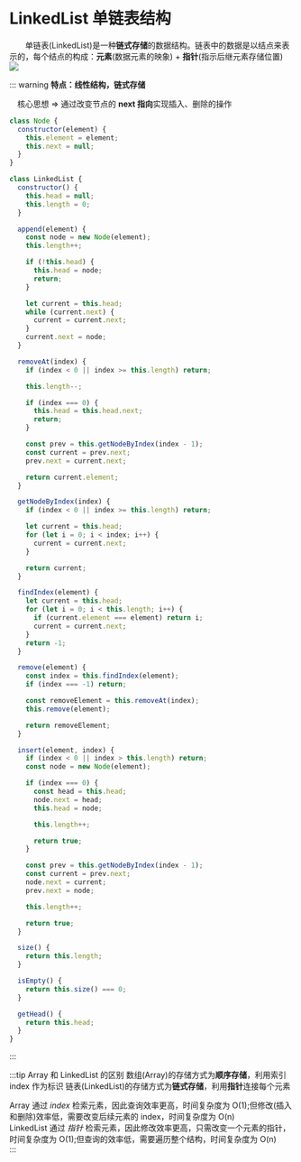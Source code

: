 # LinkedList 单链表结构

&emsp;&emsp;单链表(LinkedList)是一种**链式存储**的数据结构。链表中的数据是以结点来表示的，每个结点的构成：**元素**(数据元素的映象) + **指针**(指示后继元素存储位置)
<img src="/DataStructure/LinkedList.png" />

::: warning
**特点：线性结构，链式存储**

&emsp;核心思想 => 通过改变节点的 **next 指向**实现插入、删除的操作

```js
class Node {
  constructor(element) {
    this.element = element;
    this.next = null;
  }
}

class LinkedList {
  constructor() {
    this.head = null;
    this.length = 0;
  }

  append(element) {
    const node = new Node(element);
    this.length++;

    if (!this.head) {
      this.head = node;
      return;
    }

    let current = this.head;
    while (current.next) {
      current = current.next;
    }
    current.next = node;
  }

  removeAt(index) {
    if (index < 0 || index >= this.length) return;

    this.length--;

    if (index === 0) {
      this.head = this.head.next;
      return;
    }

    const prev = this.getNodeByIndex(index - 1);
    const current = prev.next;
    prev.next = current.next;

    return current.element;
  }

  getNodeByIndex(index) {
    if (index < 0 || index >= this.length) return;

    let current = this.head;
    for (let i = 0; i < index; i++) {
      current = current.next;
    }

    return current;
  }

  findIndex(element) {
    let current = this.head;
    for (let i = 0; i < this.length; i++) {
      if (current.element === element) return i;
      current = current.next;
    }
    return -1;
  }

  remove(element) {
    const index = this.findIndex(element);
    if (index === -1) return;

    const removeElement = this.removeAt(index);
    this.remove(element);

    return removeElement;
  }

  insert(element, index) {
    if (index < 0 || index > this.length) return;
    const node = new Node(element);

    if (index === 0) {
      const head = this.head;
      node.next = head;
      this.head = node;

      this.length++;

      return true;
    }

    const prev = this.getNodeByIndex(index - 1);
    const current = prev.next;
    node.next = current;
    prev.next = node;

    this.length++;

    return true;
  }

  size() {
    return this.length;
  }

  isEmpty() {
    return this.size() === 0;
  }

  getHead() {
    return this.head;
  }
}
```

:::

:::tip Array 和 LinkedList 的区别
数组(Array)的存储方式为**顺序存储**，利用索引 index 作为标识
链表(LinkedList)的存储方式为**链式存储**，利用**指针**连接每个元素

Array 通过 _index_ 检索元素，因此查询效率更高，时间复杂度为 O(1);但修改(插入和删除)效率低，需要改变后续元素的 index，时间复杂度为 O(n)  
LinkedList 通过 _指针_ 检索元素，因此修改效率更高，只需改变一个元素的指针，时间复杂度为 O(1);但查询的效率低，需要遍历整个结构，时间复杂度为 O(n)  
:::
